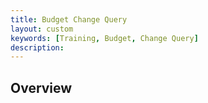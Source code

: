 ```yaml
---
title: Budget Change Query
layout: custom
keywords: [Training, Budget, Change Query]
description: 
---
```


## Overview
